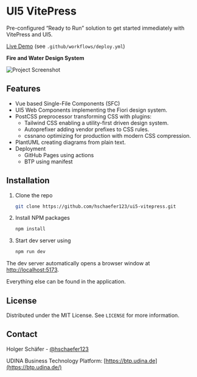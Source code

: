 # UI5 VitePress
Pre-configured “Ready to Run” solution to get started immediately with VitePress and UI5.

[Live Demo](https://hschaefer123.github.io/ui5-vitepress/) (see ``.github/workflows/deploy.yml``)

**Fire and Water Design System**

![Project Screenshot](./src/public/UI5-VitePress-fire-and-water.jpg)

## Features

- Vue based Single-File Components (SFC)
- UI5 Web Components implementing the Fiori design system.
- PostCSS preprocessor transforming CSS with plugins:
   - Tailwind CSS enabling a utility-first driven design system.
   - Autoprefixer adding vendor prefixes to CSS rules.
   - cssnano optimizing for production with modern CSS compression.
- PlantUML creating diagrams from plain text.
- Deployment
   - GitHub Pages using actions
   - BTP using manifest

## Installation

1. Clone the repo
   ```sh
   git clone https://github.com/hschaefer123/ui5-vitepress.git
   ```
2. Install NPM packages
   ```sh
   npm install
   ```
3. Start dev server using
   ```js
   npm run dev
   ```

The dev server automatically opens a browser window at [http://localhost:5173](http://localhost:5173).

Everything else can be found in the application.

## License

Distributed under the MIT License. See `LICENSE` for more information.

## Contact

Holger Schäfer - [@hschaefer123](https://twitter.com/hschaefer123)

UDINA Business Technology Platform: [https://btp.udina.de](https://btp.udina.de/)
